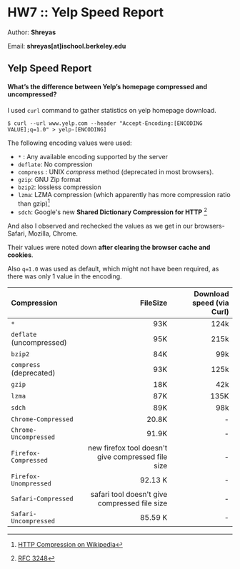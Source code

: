HW7 :: Yelp Speed Report
=========================

Author: __Shreyas__

Email: __shreyas[at]ischool.berkeley.edu__

## Yelp Speed Report

#### What’s the difference between Yelp’s homepage compressed and uncompressed?

I used `curl` command to gather statistics on yelp homepage download. 
```
$ curl --url www.yelp.com --header "Accept-Encoding:[ENCODING VALUE];q=1.0" > yelp-[ENCODING]
```

The following encoding values were used:

- `*` : Any available encoding supported by the server
- `deflate`: No compression
- `compress` : UNIX _compress_ method (deprecated in most browsers).
- `gzip`: GNU Zip format
- `bzip2`: lossless compression
- `lzma`: LZMA compression (which apparently has more compression ratio than gzip)[^note-1]
- `sdch`: Google's new __Shared Dictionary Compression for HTTP__ [^note-2]

And also I observed and rechecked the values as we get in our browsers- Safari, Mozilla, Chrome.

Their values were noted down __after clearing the browser cache and cookies__. 

Also `q=1.0` was used as default, which might not have been required, as there was only 1 value in the encoding.


| Compression | FileSize | Download speed (via Curl) |
|:------------|---------:|-------------------------:|
| `*` | 93K | 124k | 
| `deflate` (uncompressed) | 95K | 215k |
| `bzip2` | 84K | 99k |
| `compress` (deprecated) | 93K | 125k |
| `gzip` | 18K | 42k |
| `lzma` | 87K | 135K |
| `sdch` | 89K | 98k |
| `Chrome-Compressed` | 20.8K | - |
| `Chrome-Uncompressed` | 91.9K | - |
| `Firefox-Compressed` | new firefox tool doesn't give compressed file size | - |
| `Firefox-Unompressed` | 92.13 K | - |
| `Safari-Compressed` | safari tool doesn't give compressed file size | - |
| `Safari-Uncompressed` | 85.59 K | - |


[^note-1]: [HTTP Compression on Wikipedia](http://en.wikipedia.org/wiki/HTTP_compression)

[^note-2]: [RFC 3248](http://tools.ietf.org/html/rfc3284)